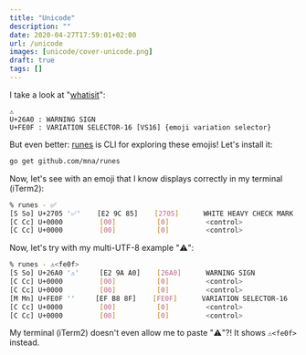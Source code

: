 ```yaml
---
title: "Unicode"
description: ""
date: 2020-04-27T17:59:01+02:00
url: /unicode
images: [unicode/cover-unicode.png]
draft: true
tags: []
---
```


I take a look at
"[whatisit](https://www.babelstone.co.uk/Unicode/whatisit.html)":

```plain
⚠️
U+26A0 : WARNING SIGN
U+FE0F : VARIATION SELECTOR-16 [VS16] {emoji variation selector}
```

But even better: [runes](https://github.com/mna/runes) is CLI for exploring
these emojis! Let's install it:

```sh
go get github.com/mna/runes
```

Now, let's see with an emoji that I know displays correctly in my terminal
(iTerm2):

```sh
% runes - ✅
[S So] U+2705 '✅'    [E2 9C 85]    [2705]      WHITE HEAVY CHECK MARK
[C Cc] U+0000         [00]          [0]         <control>
[C Cc] U+0000         [00]          [0]         <control>
```

Now, let's try with my multi-UTF-8 example "⚠️":

```sh
% runes - ⚠<fe0f>
[S So] U+26A0 '⚠'     [E2 9A A0]    [26A0]      WARNING SIGN
[C Cc] U+0000         [00]          [0]         <control>
[C Cc] U+0000         [00]          [0]         <control>
[M Mn] U+FE0F '️'     [EF B8 8F]    [FE0F]      VARIATION SELECTOR-16
[C Cc] U+0000         [00]          [0]         <control>
[C Cc] U+0000         [00]          [0]         <control>
```

My terminal (iTerm2) doesn't even allow me to paste "⚠️"?! It shows
`⚠<fe0f>` instead.

<script src="https://utteranc.es/client.js"
        repo="maelvls/maelvls.github.io"
        issue-term="pathname"
        label="💬"
        theme="github-light"
        crossorigin="anonymous"
        async>
</script>
